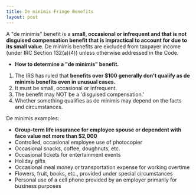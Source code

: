 ```yaml
---
title: De minimis Fringe Benefits
layout: post
---
```


A "de minimis" benefit is a **small, occasional or infrequent and that is not disguised compensation benefit that is impractical to account for due to its small value**. De minimis benefits are excluded from taxpayer income (under IRC Section 132(a)(4)) unless otherwise addressed in the Code.

- **How to determine a "de minimis" benefit.**

1. The IRS has ruled that **benefits over $100 generally don't qualify as de minimis benefits even in unusual cases.**
2. It must be small, occasional or infrequent. 
3. The benefit may NOT be a 'disguised compensation.'
3. Whether something qualifies as de minimis may depend on the facts and circumstances. 

 De minimis examples:

- **Group-term life insurance for employee spouse or dependent with face value not more than $2,000**
- Controlled, occasional employee use of photocopier
- Occasional snacks, coffee, doughnuts, etc.
- Occasional tickets for entertainment events
- Holiday gifts
- Occasional meal money or transportation expense for working overtime
- Flowers, fruit, books, etc., provided under special circumstances
- Personal use of a cell phone provided by an employer primarily for business purposes
